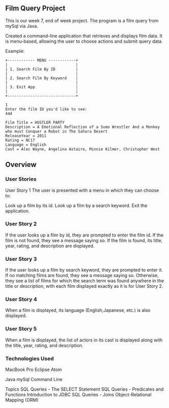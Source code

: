 ## Film Query Project

This is our week 7, end of week project. The program is a film
query from mySql via Java.

Created a command-line application that retrieves and displays film data.
It is menu-based, allowing the user to choose actions and submit query data.

Example:
```
+------------ MENU ------------+
|                              |
| 1. Search Film By ID         |
|                              |
| 2. Search Film By Keyword    |
|                              |
| 3. Exit App                  |
|                              |
+------------------------------+

1
Enter the film ID you'd like to see:
444

Film Title = HUSTLER PARTY
Description = A Emotional Reflection of a Sumo Wrestler And a Monkey who must Conquer a Robot in The Sahara Desert
ReleaseYear = 2011
Rating = NC17
Language = English
Cast = Alec Wayne, Angelina Astaire, Minnie Kilmer, Christopher West
```

## Overview

### User Stories
User Story 1
The user is presented with a menu in which they can choose to:

Look up a film by its id.
Look up a film by a search keyword.
Exit the application.
### User Story 2
If the user looks up a film by id, they are prompted to enter the film id. If the film is not found, they see a message saying so. If the film is found, its title, year, rating, and description are displayed.

### User Story 3
If the user looks up a film by search keyword, they are prompted to enter it. If no matching films are found, they see a message saying so. Otherwise, they see a list of films for which the search term was found anywhere in the title or description, with each film displayed exactly as it is for User Story 2.

### User Story 4
When a film is displayed, its language (English,Japanese, etc.) is also displayed.

### User Story 5
When a film is displayed, the list of actors in its cast is displayed along with the title, year, rating, and description.


### Technologies Used
MacBook Pro
Eclipse
Atom

Java
mySql
Command Line

Topics
SQL Queries - The SELECT Statement
SQL Queries - Predicates and Functions
Introduction to JDBC
SQL Queries - Joins
Object-Relational Mapping (ORM)
